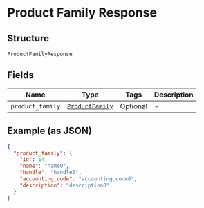 
# Product Family Response

## Structure

`ProductFamilyResponse`

## Fields

| Name | Type | Tags | Description |
|  --- | --- | --- | --- |
| `product_family` | [`ProductFamily`](../../doc/models/product-family.md) | Optional | - |

## Example (as JSON)

```json
{
  "product_family": {
    "id": 14,
    "name": "name0",
    "handle": "handle6",
    "accounting_code": "accounting_code6",
    "description": "description0"
  }
}
```


